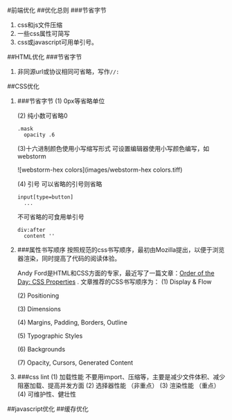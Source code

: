 #前端优化
##优化总则
###节省字节
1. css和js文件压缩
2. 一些css属性可简写
3. css或javascript可用单引号。

##HTML优化
###节省字节
1. 非同源url或协议相同可省略，写作`//:`


##CSS优化
1. ###节省字节
	(1) 0px等省略单位
	
	(2) 纯小数可省略0
	
	```
	.mask
	  opacity .6
	```
	(3)十六进制颜色使用小写缩写形式
	可设置编辑器使用小写颜色编写，如webstorm
		
	![webstorm-hex colors](images/webstorm-hex colors.tiff)
	
	(4) 引号
	可以省略的引号则省略
	
	```
	input[type=button]
	  ...
	```
	不可省略的可食用单引号
	
	```
	div:after
	  content ''
	```

2. ###属性书写顺序
	按照规范的css书写顺序，最初由Mozilla提出，以便于浏览器渲染，同时提高了代码的阅读体验。
	
	Andy Ford是HTML和CSS方面的专家，最近写了一篇文章：[Order of the Day: CSS Properties](http://aloestudios.com/2009/02/order-of-the-day-css-properties/) . 文章推荐的CSS书写顺序为：
	(1) Display & Flow

	(2) Positioning
	
	(3) Dimensions
	
	(4) Margins, Padding, Borders, Outline
	
	(5) Typographic Styles
	
	(6) Backgrounds
	
	(7) Opacity, Cursors, Generated Content

3. ###css lint
	(1) 加载性能  不要用import、压缩等，主要是减少文件体积、减少阻塞加载、提高并发方面
	(2) 选择器性能 （非重点）
	(3) 渲染性能 （重点）
	(4) 可维护性、健壮性


##javascript优化
##缓存优化
